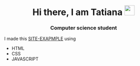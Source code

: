 <h1 align="center">Hi there, I am Tatiana
<img src="https://github.com/blackcater/blackcater/raw/main/images/Hi.gif" height="32"/></h1>
<h3 align="center">Computer science student</h3>

<p>I made this <a href="https://tatiananaumenko.github.io/log-form-project/"> SITE-EXAPMPLE</a> using</p>
<ul>
 <li>HTML</li> 
   <li>CSS</li> 
   <li>JAVASCRIPT</li> 
</ul>
